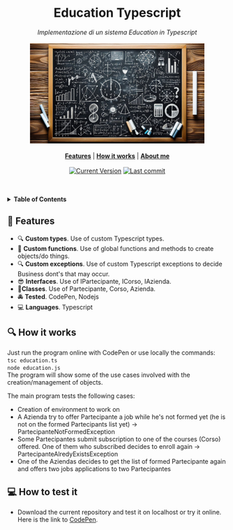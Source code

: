 <h1 align="center">Education Typescript</h1>
<p align="center">
  <i>Implementazione di un sistema Education in Typescript</i>
  <br/><br/>
  <img width="400" alt="Lavagna" src="https://github.com/FrancescoCt/francescoct.github.io/blob/master/assets/img/lavagna.jpg"/>
  <br/><br/>
  <b><a href="#features">Features</a></b> | <b><a href="#getting-started">How it works</a></b> | <b><a href="https://francescoct.github.io/">About me</a></b>
  <br/><br/>
  <a href="https://github.com/FrancescoCt/EducationTypescript/blob/main/CHANGELOG.md"><img src="https://img.shields.io/badge/version-0.1-blue" alt="Current Version"/></a>
  <a target="_blank" href="https://github.com/FrancescoCt/EducationTypescript"><img src="https://img.shields.io/github/last-commit/francescoct/educationtypescript?logo=github&color=609966&logoColor=fff" alt="Last commit"/></a>
</p>
<br/><br/>

<details>
  <summary><b>Table of Contents</b></summary>

* [Features](#-features)
* [How it works](#-how-it-works)
* [How to test it](#-how-to-test-it)
* [Code](#-code)
* [Credits](#-credits)
  * [Contributors](#contributors)
</details>

<h2 id="features">🎯 Features</h2> 

* 🔍 **Custom types**. Use of custom Typescript types.
* 📒 **Custom functions**. Use of global functions and methods to create objects/do things.
* 🔍 **Custom exceptions**. Use of custom Typescript exceptions to decide Business dont's that may occur.
* 😎 **Interfaces**. Use of IPartecipante, ICorso, IAzienda.
* 📱**Classes**. Use of Partecipante, Corso, Azienda.
* 🚔 **Tested**. CodePen, Nodejs <br/>
* 💻 **Languages**. Typescript <br/>

<h2 id="getting-started">🔍 How it works</h2>
<p>Just run the program online with CodePen or use locally the commands: <br/>
  <code>tsc education.ts</code><br/>
  <code>node education.js</code><br/>
  The program will show some of the use cases involved with the creation/management of objects. 
</p>
<p>The main program tests the following cases:</p>
  
* Creation of environment to work on
* A Azienda try to offer Partecipante a job while he's not formed yet (he is not on the formed Partecipants list yet) -> PartecipanteNotFormedException
* Some Partecipantes submit subscription to one of the courses (Corso) offered. One of them who subscribed decides to enroll again -> PartecipanteAlredyExistsException
* One of the Aziendas decides to get the list of formed Partecipante again and offers two jobs applications to two Partecipantes


## 💻 How to test it

* Download the current repository and test it on localhost or try it online. Here is the link to [CodePen](https://codepen.io/Francesco-Catania/pen/ExqmMdX).

